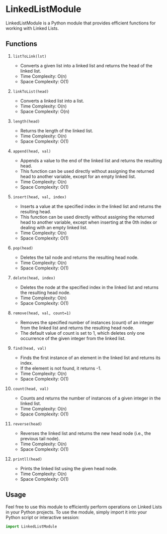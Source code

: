 # LinkedListModule

LinkedListModule is a Python module that provides efficient functions for working with Linked Lists.

## Functions

1. `listToLink(lst)`
   - Converts a given list into a linked list and returns the head of the linked list.
   - Time Complexity: O(n)
   - Space Complexity: O(1)

2. `linkToList(head)`
   - Converts a linked list into a list.
   - Time Complexity: O(n)
   - Space Complexity: O(n)
   
3. `length(head)`
   - Returns the length of the linked list.
   - Time Complexity: O(n)
   - Space Complexity: O(1)
   
4. `append(head, val)`
   - Appends a value to the end of the linked list and returns the resulting head.
   - This function can be used directly without assigning the returned head to another variable, except for an empty linked list.
   - Time Complexity: O(n)
   - Space Complexity: O(1)

5. `insert(head, val, index)`
   - Inserts a value at the specified index in the linked list and returns the resulting head.
   - This function can be used directly without assigning the returned head to another variable, except when inserting at the 0th index or dealing with an empty linked list.
   - Time Complexity: O(n)
   - Space Complexity: O(1)
   
6. `pop(head)`
   - Deletes the tail node and returns the resulting head node.
   - Time Complexity: O(n)
   - Space Complexity: O(1)
   
7. `delete(head, index)`
   - Deletes the node at the specified index in the linked list and returns the resulting head node.
   - Time Complexity: O(n)
   - Space Complexity: O(1)
   
8. `remove(head, val, count=1)`
   - Removes the specified number of instances (count) of an integer from the linked list and returns the resulting head node.
   - The default value of count is set to 1, which deletes only one occurrence of the given integer from the linked list.
   
9. `find(head, val)`
   - Finds the first instance of an element in the linked list and returns its index.
   - If the element is not found, it returns -1.
   - Time Complexity: O(n)
   - Space Complexity: O(1)
   
10. `count(head, val)`
    - Counts and returns the number of instances of a given integer in the linked list.
    - Time Complexity: O(n)
    - Space Complexity: O(1)

11. `reverse(head)`
    - Reverses the linked list and returns the new head node (i.e., the previous tail node).
    - Time Complexity: O(n)
    - Space Complexity: O(1)

12. `printll(head)`
    - Prints the linked list using the given head node.
    - Time Complexity: O(n)
    - Space Complexity: O(1)

## Usage

Feel free to use this module to efficiently perform operations on Linked Lists in your Python projects. To use the module, simply import it into your Python script or interactive session:

```python
import LinkedListModule
